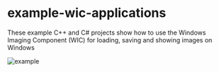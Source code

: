 # example-wic-applications
These example C++ and C# projects show how to use the Windows Imaging Component (WIC) for loading, saving and showing images on Windows

![example](http://www.xs4all.nl/~reneslkh/wic/example_3.png)
